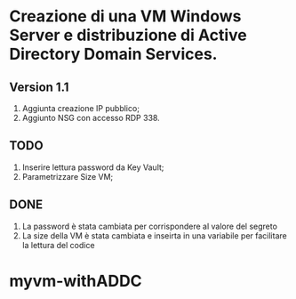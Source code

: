 # Creazione di una VM Windows Server e distribuzione di Active Directory Domain Services.

## Version 1.1

1. Aggiunta creazione IP pubblico;
1. Aggiunto NSG con accesso RDP 338.

## TODO

1. Inserire lettura password da Key Vault;
1. Parametrizzare Size VM;

## DONE

1. La password è stata cambiata per corrispondere al valore del segreto
1. La size della VM è stata cambiata e inseirta in una variabile per facilitare la lettura del codice
# myvm-withADDC
